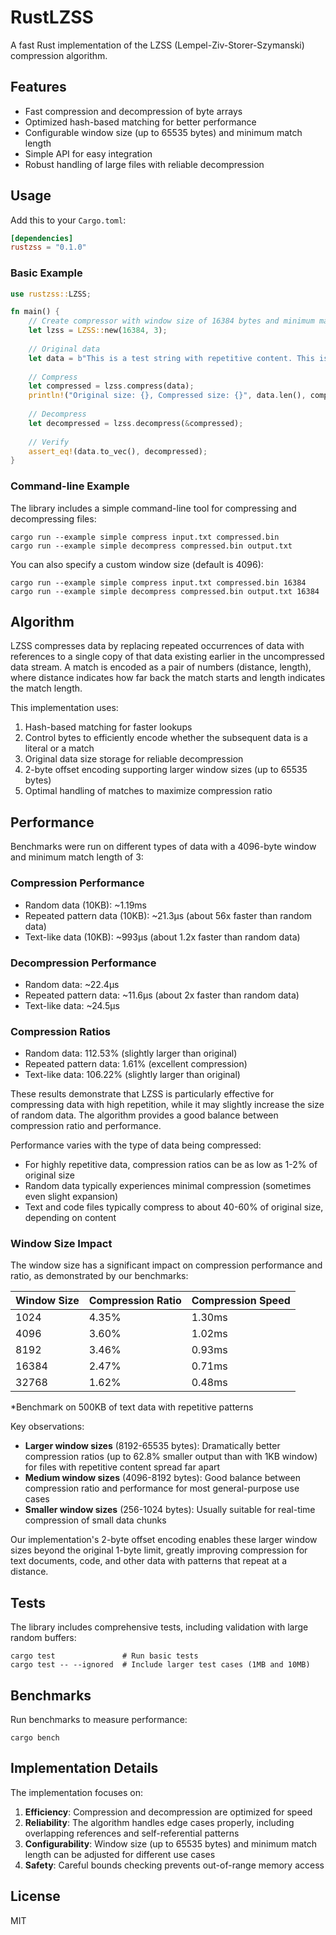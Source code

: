 # RustLZSS

A fast Rust implementation of the LZSS (Lempel-Ziv-Storer-Szymanski) compression algorithm.

## Features

- Fast compression and decompression of byte arrays
- Optimized hash-based matching for better performance
- Configurable window size (up to 65535 bytes) and minimum match length
- Simple API for easy integration
- Robust handling of large files with reliable decompression

## Usage

Add this to your `Cargo.toml`:

```toml
[dependencies]
rustzss = "0.1.0"
```

### Basic Example

```rust
use rustzss::LZSS;

fn main() {
    // Create compressor with window size of 16384 bytes and minimum match length of 3
    let lzss = LZSS::new(16384, 3);
    
    // Original data
    let data = b"This is a test string with repetitive content. This is a test string with repetitive content.";
    
    // Compress
    let compressed = lzss.compress(data);
    println!("Original size: {}, Compressed size: {}", data.len(), compressed.len());
    
    // Decompress
    let decompressed = lzss.decompress(&compressed);
    
    // Verify
    assert_eq!(data.to_vec(), decompressed);
}
```

### Command-line Example

The library includes a simple command-line tool for compressing and decompressing files:

```
cargo run --example simple compress input.txt compressed.bin
cargo run --example simple decompress compressed.bin output.txt
```

You can also specify a custom window size (default is 4096):

```
cargo run --example simple compress input.txt compressed.bin 16384
cargo run --example simple decompress compressed.bin output.txt 16384
```

## Algorithm

LZSS compresses data by replacing repeated occurrences of data with references to a single copy of that data existing earlier in the uncompressed data stream. A match is encoded as a pair of numbers (distance, length), where distance indicates how far back the match starts and length indicates the match length.

This implementation uses:

1. Hash-based matching for faster lookups
2. Control bytes to efficiently encode whether the subsequent data is a literal or a match
3. Original data size storage for reliable decompression
4. 2-byte offset encoding supporting larger window sizes (up to 65535 bytes)
5. Optimal handling of matches to maximize compression ratio

## Performance

Benchmarks were run on different types of data with a 4096-byte window and minimum match length of 3:

### Compression Performance
- Random data (10KB): ~1.19ms
- Repeated pattern data (10KB): ~21.3μs (about 56x faster than random data)
- Text-like data (10KB): ~993μs (about 1.2x faster than random data)

### Decompression Performance
- Random data: ~22.4μs
- Repeated pattern data: ~11.6μs (about 2x faster than random data)
- Text-like data: ~24.5μs

### Compression Ratios
- Random data: 112.53% (slightly larger than original)
- Repeated pattern data: 1.61% (excellent compression)
- Text-like data: 106.22% (slightly larger than original)

These results demonstrate that LZSS is particularly effective for compressing data with high repetition, while it may slightly increase the size of random data. The algorithm provides a good balance between compression ratio and performance.

Performance varies with the type of data being compressed:

- For highly repetitive data, compression ratios can be as low as 1-2% of original size
- Random data typically experiences minimal compression (sometimes even slight expansion)
- Text and code files typically compress to about 40-60% of original size, depending on content

### Window Size Impact

The window size has a significant impact on compression performance and ratio, as demonstrated by our benchmarks:

| Window Size | Compression Ratio | Compression Speed |
|-------------|------------------|-------------------|
| 1024        | 4.35%            | 1.30ms            |
| 4096        | 3.60%            | 1.02ms            |
| 8192        | 3.46%            | 0.93ms            |
| 16384       | 2.47%            | 0.71ms            |
| 32768       | 1.62%            | 0.48ms            |

*Benchmark on 500KB of text data with repetitive patterns

Key observations:
- **Larger window sizes** (8192-65535 bytes): Dramatically better compression ratios (up to 62.8% smaller output than with 1KB window) for files with repetitive content spread far apart
- **Medium window sizes** (4096-8192 bytes): Good balance between compression ratio and performance for most general-purpose use cases
- **Smaller window sizes** (256-1024 bytes): Usually suitable for real-time compression of small data chunks

Our implementation's 2-byte offset encoding enables these larger window sizes beyond the original 1-byte limit, greatly improving compression for text documents, code, and other data with patterns that repeat at a distance.

## Tests

The library includes comprehensive tests, including validation with large random buffers:

```
cargo test               # Run basic tests
cargo test -- --ignored  # Include larger test cases (1MB and 10MB)
```

## Benchmarks

Run benchmarks to measure performance:

```
cargo bench
```

## Implementation Details

The implementation focuses on:

1. **Efficiency**: Compression and decompression are optimized for speed
2. **Reliability**: The algorithm handles edge cases properly, including overlapping references and self-referential patterns
3. **Configurability**: Window size (up to 65535 bytes) and minimum match length can be adjusted for different use cases
4. **Safety**: Careful bounds checking prevents out-of-range memory access

## License

MIT
